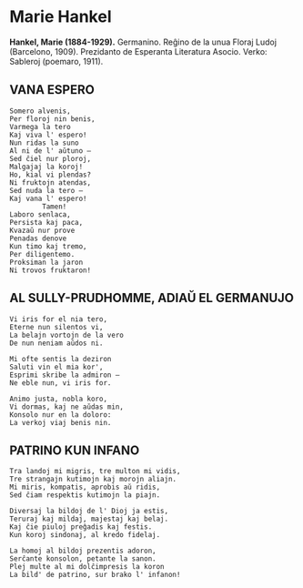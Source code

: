# Marie Hankel
**Hankel, Marie (1884-1929).** Germanino. Reĝino de la unua Floraj Ludoj (Barcelono, 1909). Prezidanto de Esperanta Literatura Asocio. Verko: Sableroj (poemaro, 1911).

## VANA ESPERO

    Somero alvenis,
    Per floroj nin benis,
    Varmega la tero
    Kaj viva l' espero!
    Nun ridas la suno
    Al ni de l' aŭtuno —
    Sed ĉiel nur ploroj,
    Malgajaj la koroj!
    Ho, kial vi plendas?
    Ni fruktojn atendas,
    Sed nuda la tero —
    Kaj vana l' espero!
            Tamen!
    Laboro senlaca,
    Persista kaj paca,
    Kvazaŭ nur prove
    Penadas denove
    Kun timo kaj tremo,
    Per diligentemo.
    Proksiman la jaron
    Ni trovos fruktaron!

## AL SULLY-PRUDHOMME, ADIAŬ EL GERMANUJO

    Vi iris for el nia tero,
    Eterne nun silentos vi,
    La belajn vortojn de la vero
    De nun neniam aŭdos ni.

    Mi ofte sentis la deziron
    Saluti vin el mia kor',
    Esprimi skribe la admiron —
    Ne eble nun, vi iris for.

    Animo justa, nobla koro,
    Vi dormas, kaj ne aŭdas min,
    Konsolo nur en la doloro:
    La verkoj viaj benis nin.

## PATRINO KUN INFANO

    Tra landoj mi migris, tre multon mi vidis,
    Tre strangajn kutimojn kaj morojn aliajn.
    Mi miris, kompatis, aprobis aŭ ridis,
    Sed ĉiam respektis kutimojn la piajn.

    Diversaj la bildoj de l' Dioj ja estis,
    Teruraj kaj mildaj, majestaj kaj belaj.
    Kaj ĉie piuloj preĝadis kaj festis.
    Kun koroj sindonaj, al kredo fidelaj.

    La homoj al bildoj prezentis adoron,
    Serĉante konsolon, petante la sanon.
    Plej multe al mi dolĉimpresis la koron
    La bild' de patrino, sur brako l' infanon!
